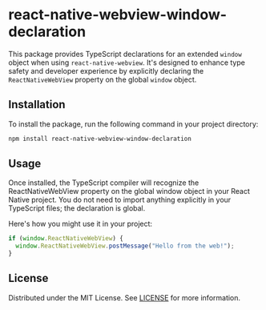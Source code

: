 # react-native-webview-window-declaration

This package provides TypeScript declarations for an extended `window` object when using `react-native-webview`. It's designed to enhance type safety and developer experience by explicitly declaring the `ReactNativeWebView` property on the global `window` object.

## Installation

To install the package, run the following command in your project directory:

```bash
npm install react-native-webview-window-declaration
```

## Usage

Once installed, the TypeScript compiler will recognize the ReactNativeWebView property on the global window object in your React Native project. You do not need to import anything explicitly in your TypeScript files; the declaration is global.

Here's how you might use it in your project:

```ts
if (window.ReactNativeWebView) {
  window.ReactNativeWebView.postMessage("Hello from the web!");
}
```

## License

Distributed under the MIT License. See [LICENSE](./LICENSE) for more information.
